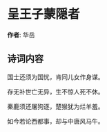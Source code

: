 # 呈王子蒙隠者

**作者**: 华岳

## 诗词内容

国士还须为国忧，肯同儿女作身谋。

存无补世亡无异，生不惊人死不休。

秦鹿须还屠狗逐，楚猴犹为烂羊羞。

如今若论西都事，却与中唐风马牛。

